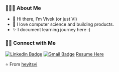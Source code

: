 <h3> 👨🏻‍💻 About Me </h3>

- 👋 Hi there, I’m Vivek (or just Vi)
- 🌻 I love computer science and building products. 
- ✨ I document learning journey here :)


<!--- [![Vivek's GitHub Stats](https://github-readme-stats.vercel.app/api?username=heyitsvi&show_icons=true&theme=cobalt)](https://github.com/heyitsvi) --->

<h3> 🤝🏻 Connect with Me </h3>

[![Linkedin Badge](https://img.shields.io/badge/-LinkedIn-blue?style=flat-square&logo=Linkedin&logoColor=white&link=)](https://www.linkedin.com/in/vivek-singh-16514217b/) 
[![Gmail Badge](https://img.shields.io/badge/-Gmail-c14438?style=flat-square&logo=Gmail&logoColor=white&link=mailto:vivek99sanjeetsingh@gmail.com)](mailto:vivek99sanjeetsingh@gmail.com)
[Resume Here](https://drive.google.com/file/d/1Slr72pBstJwE5C-D6Z3O29Rne2iRVyHH/view?usp=sharing)



⭐️ From [heyitsvi](https://github.com/heyitsvi)
<!---
heyitsvi/heyitsvi is a ✨ special ✨ repository because its `README.md` (this file) appears on your GitHub profile.
You can click the Preview link to take a look at your changes.
--->
